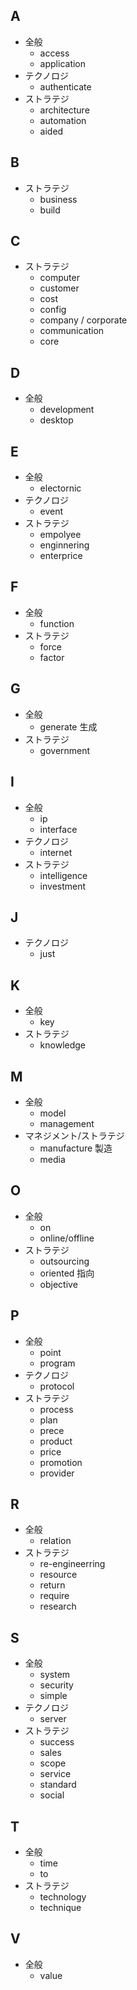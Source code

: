 
## A
- 全般
  - access
  - application
- テクノロジ
  - authenticate
- ストラテジ
  - architecture
  - automation
  - aided

## B
- ストラテジ
  - business
  - build

## C
- ストラテジ
  - computer
  - customer
  - cost
  - config
  - company / corporate
  - communication
  - core

## D
- 全般
  - development
  - desktop

## E
- 全般
  - electornic
- テクノロジ
  - event
- ストラテジ
  - empolyee
  - enginnering
  - enterprice

## F
- 全般
  - function
- ストラテジ
  - force
  - factor

## G
- 全般
  - generate 生成
- ストラテジ
  - government

## I
- 全般
  - ip
  - interface
- テクノロジ
  - internet
- ストラテジ
  - intelligence
  - investment

## J
- テクノロジ
  - just

## K
- 全般
  - key
- ストラテジ
  - knowledge

## M
- 全般
  - model
  - management
- マネジメント/ストラテジ
  - manufacture 製造
  - media

## O
- 全般
  - on
  - online/offline
- ストラテジ
  - outsourcing
  - oriented 指向
  - objective

## P
- 全般
  - point
  - program
- テクノロジ
  - protocol
- ストラテジ
  - process
  - plan
  - prece
  - product
  - price
  - promotion
  - provider

## R
- 全般
  - relation
- ストラテジ
  - re-engineerring
  - resource
  - return
  - require
  - research

## S
- 全般
  - system
  - security
  - simple
- テクノロジ
  - server
- ストラテジ
  - success
  - sales
  - scope
  - service
  - standard
  - social

## T
- 全般
  - time
  - to
- ストラテジ
  - technology
  - technique

## V
- 全般
  - value
